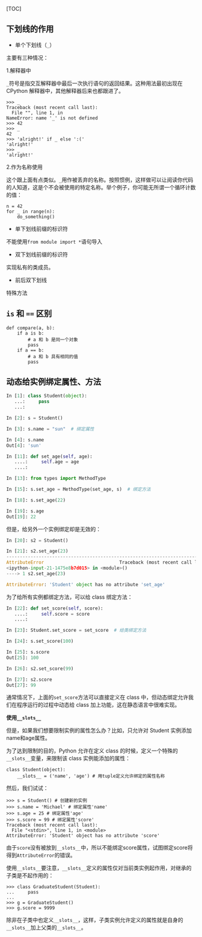 [TOC]


## 下划线的作用

- 单个下划线（`_`）

主要有三种情况：

1.解释器中

`_`符号是指交互解释器中最后一次执行语句的返回结果。这种用法最初出现在 CPython 解释器中，其他解释器后来也都跟进了。

```
>>> _
Traceback (most recent call last):
  File "", line 1, in 
NameError: name '_' is not defined
>>> 42
>>> _
42
>>> 'alright!' if _ else ':('
'alright!'
>>> _
'alright!'
```

2.作为名称使用

这个跟上面有点类似。`_`用作被丢弃的名称。按照惯例，这样做可以让阅读你代码的人知道，这是个不会被使用的特定名称。举个例子，你可能无所谓一个循环计数的值：

```
n = 42
for _ in range(n):
    do_something()
```

- 单下划线前缀的标识符

不能使用`from module import *`语句导入

- 双下划线前缀的标识符

实现私有的类成员。

- 前后双下划线

特殊方法



## `is` 和 `==` 区别

```
def compare(a, b):
    if a is b:
        # a 和 b 是同一个对象
        pass
    if a == b:
        # a 和 b 具有相同的值
        pass
```


## 动态给实例绑定属性、方法


```python
In [1]: class Student(object):
   ...:     pass
   ...:

In [2]: s = Student()

In [3]: s.name = "sun"  # 绑定属性

In [4]: s.name
Out[4]: 'sun'

In [11]: def set_age(self, age):
   ....:     self.age = age
   ....:

In [13]: from types import MethodType

In [15]: s.set_age = MethodType(set_age, s)  # 绑定方法

In [18]: s.set_age(22)

In [19]: s.age
Out[19]: 22
```

但是，给另外一个实例绑定却是无效的：
```python
In [20]: s2 = Student()

In [21]: s2.set_age(23)
---------------------------------------------------------------------------
AttributeError                            Traceback (most recent call last)
<ipython-input-21-1475e8b7d015> in <module>()
----> 1 s2.set_age(23)

AttributeError: 'Student' object has no attribute 'set_age'
```

为了给所有实例都绑定方法，可以给 class 绑定方法：
```python
In [22]: def set_score(self, score):
   ....:     self.score = score
   ....:

In [23]: Student.set_score = set_score  # 给类绑定方法

In [24]: s.set_score(100)

In [25]: s.score
Out[25]: 100

In [26]: s2.set_score(99)

In [27]: s2.score
Out[27]: 99
```

通常情况下，上面的`set_score`方法可以直接定义在 class 中，但动态绑定允许我们在程序运行的过程中动态给 class 加上功能，这在静态语言中很难实现。

**使用`__slots__`**<span id="jump"></span>

但是，如果我们想要限制实例的属性怎么办？比如，只允许对 Student 实例添加name和age属性。

为了达到限制的目的，Python 允许在定义 class 的时候，定义一个特殊的`__slots__`变量，来限制该 class 实例能添加的属性：

```
class Student(object):
    __slots__ = ('name', 'age') # 用tuple定义允许绑定的属性名称
```

然后，我们试试：

```
>>> s = Student() # 创建新的实例
>>> s.name = 'Michael' # 绑定属性'name'
>>> s.age = 25 # 绑定属性'age'
>>> s.score = 99 # 绑定属性'score'
Traceback (most recent call last):
  File "<stdin>", line 1, in <module>
AttributeError: 'Student' object has no attribute 'score'
```

由于`score`没有被放到`__slots__`中，所以不能绑定score属性，试图绑定score将得到`AttributeError`的错误。

使用`__slots__`要注意，`__slots__`定义的属性仅对当前类实例起作用，对继承的子类是不起作用的：

```
>>> class GraduateStudent(Student):
...     pass
...
>>> g = GraduateStudent()
>>> g.score = 9999
```
除非在子类中也定义`__slots__`，这样，子类实例允许定义的属性就是自身的`__slots__`加上父类的`__slots__`。